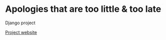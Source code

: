 # Apologies that are too little & too late

Django project

[Project website](https://toolittletoolate.markofthelam.com)
